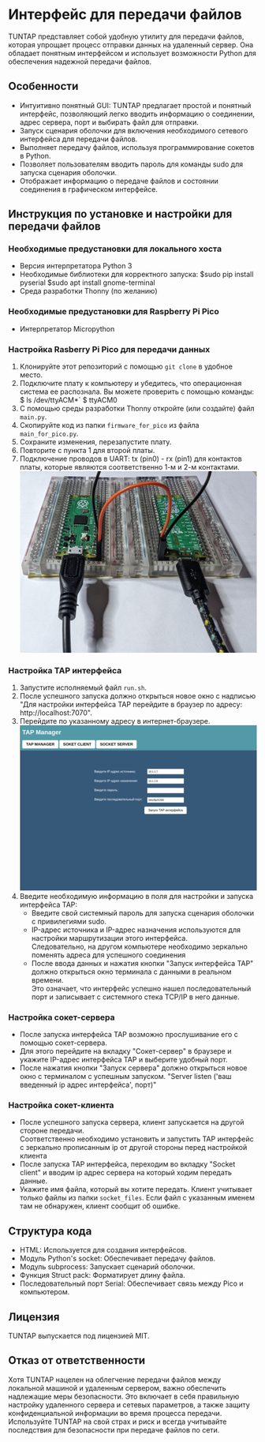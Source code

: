 # Интерфейс для передачи файлов

TUNTAP представляет собой удобную утилиту для передачи файлов, которая упрощает процесс отправки данных на удаленный сервер. Она обладает понятным интерфейсом и использует возможности Python для обеспечения надежной передачи файлов.

## Особенности

- Интуитивно понятный GUI: TUNTAP предлагает простой и понятный интерфейс, позволяющий легко вводить информацию о соединении, адрес сервера, порт и выбирать файл для отправки.
- Запуск сценария оболочки для включения необходимого сетевого интерфейса для передачи файлов.
- Выполняет передачу файлов, используя программирование сокетов в Python.
- Позволяет пользователям вводить пароль для команды sudo для запуска сценария оболочки.
- Отображает информацию о передаче файлов и состоянии соединения в графическом интерфейсе.

## Инструкция по установке и настройки для передачи файлов

### Необходимые предустановки для локального хоста
 - Версия интерпретатора Python 3
 - Необходимые библиотеки для корректного запуска:
   $sudo pip install pyserial
   $sudo apt install gnome-terminal
 - Среда разработки Thonny (по желанию)

### Необходимые предустановки для Raspberry Pi Pico
- Интерпретатор Micropython

### Настройка Rasberry Pi Pico для передачи данных
 1. Клонируйте этот репозиторий с помощью `git clone` в удобное место.
 2. Подключите плату к компьютеру и убедитесь, что операционная система ее распознала. Вы можете проверить с помощью команды:
    $ ls /dev/ttyACM*`
    $ ttyACM0
 4. С помощью среды разработки Thonny откройте (или создайте) файл `main.py`.
 5. Скопируйте код из папки `firmware_for_pico` из файла `main_for_pico.py`.
 6. Сохраните изменения, перезапустите плату.
 7. Повторите с пункта 1 для второй платы.
 8. Подключение проводов в UART: tx (pin0) - rx (pin1) для контактов платы, которые являются соответственно 1-м и 2-м контактами.
 ![Подключение Raspberry Pi Pico](/firmware_for_pico/Pico_connect.jpg)

### Настройка TAP интерфейса
1. Запустите исполняемый файл `run.sh`.
2. После успешного запуска должно открыться новое окно с надписью "Для настройки интерфейса TAP перейдите в браузер по адресу: http://localhost:7070".
3. Перейдите по указанному адресу в интернет-браузере.
![Вид TAP интерфейса](/socket_file/Tap_manager_interface.png)
4. Введите необходимую информацию в поля для настройки и запуска интерфейса TAP:
   - Введите свой системный пароль для запуска сценария оболочки с привилегиями sudo.
   - IP-адрес источника и IP-адрес назначения используются для настройки маршрутизации этого интерфейса.    
     Следовательно, на другом компьютере необходимо зеркально поменять адреса для успешного соединения
   - После ввода данных и нажатия кнопки "Запуск интерфейса TAP" должно открыться окно терминала с данными в реальном времени.    
     Это означает, что интерфейс успешно нашел последовательный порт и записывает с системного стека TCP/IP в него данные.

### Настройка сокет-сервера
 - После запуска интерфейса TAP возможно прослушивание его с помощью сокет-сервера. 
 - Для этого перейдите на вкладку "Сокет-сервер" в браузере и укажите IP-адрес интерфейса TAP и выберите удобный порт.  
 - После нажатия кнопки "Запуск сервера" должно открыться новое окно с терминалом с успешным запуском. "Server listen ('ваш введенный ip адрес интерфейса', порт)"

### Настройка сокет-клиента
 - После успешного запуска сервера, клиент запускается на другой стороне передачи.  
   Соответственно необходимо установить и запустить TAP интерфейс с зеркально прописанным ip от другой стороны перед настройкой клиента 
 - После запуска TAP интерфейса, переходим во вкладку "Socket client" и вводим ip адрес сервера на который ходим передать данные.
 - Укажите имя файла, который вы хотите передать.
  Клиент учитывает только файлы из папки `socket_files`. Если файл с указанным именем там не обнаружен, клиент сообщит об ошибке.


## Структура кода
- HTML: Используется для создания интерфейсов.
- Модуль Python's socket: Обеспечивает передачу файлов.
- Модуль subprocess: Запускает сценарий оболочки.
- Функция Struct pack: Форматирует длину файла.
- Последовательный порт Serial: Обеспечивает связь между Pico и компьютером.

## Лицензия

TUNTAP выпускается под лицензией MIT.

## Отказ от ответственности

Хотя TUNTAP нацелен на облегчение передачи файлов между локальной машиной и удаленным сервером, важно обеспечить надлежащие меры безопасности. Это включает в себя правильную настройку удаленного сервера и сетевых параметров, а также защиту конфиденциальной информации во время процесса передачи. Используйте TUNTAP на свой страх и риск и всегда учитывайте последствия для безопасности при передаче файлов по сети.
